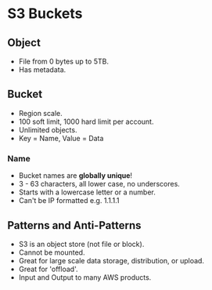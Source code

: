 # S3 Buckets

## Object

- File from 0 bytes up to 5TB.
- Has metadata.


## Bucket

- Region scale.
- 100 soft limit, 1000 hard limit per account.
- Unlimited objects.
- Key = Name, Value = Data


### Name

- Bucket names are **globally unique**!
- 3 - 63 characters, all lower case, no underscores.
- Starts with a lowercase letter or a number.
- Can't be IP formatted e.g. 1.1.1.1


## Patterns and Anti-Patterns

- S3 is an object store (not file or block).
- Cannot be mounted.
- Great for large scale data storage, distribution, or upload.
- Great for 'offload'.
- Input and Output to many AWS products.
